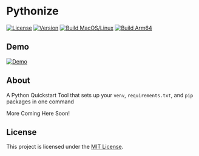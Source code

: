 # Pythonize

[![License](https://img.shields.io/badge/license-MIT-blue.svg)](LICENSE)
[![Version](https://img.shields.io/badge/version-0.1-dark_green.svg)](LICENSE)
[![Build MacOS/Linux](https://img.shields.io/badge/build_mac_&_linux-passing-dark_green.svg)](LICENSE)
[![Build Arm64](https://img.shields.io/badge/build_windows-on_hold-yellow.svg)](LICENSE)

## Demo
[![Demo](https://img.youtube.com/vi/SzeaXhi4UoE/0.jpg)](https://www.youtube.com/watch?v=SzeaXhi4UoE)



## About

A Python Quickstart Tool that sets up your `venv`, `requirements.txt`, and `pip` packages in one command

More Coming Here Soon!

## License

This project is licensed under the [MIT License](LICENSE).
